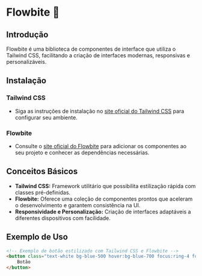 # Flowbite 🎨

## Introdução
Flowbite é uma biblioteca de componentes de interface que utiliza o Tailwind CSS, facilitando a criação de interfaces modernas, responsivas e personalizáveis.

## Instalação

### Tailwind CSS
- Siga as instruções de instalação no [site oficial do Tailwind CSS](https://tailwindcss.com/docs) para configurar seu ambiente.

### Flowbite
- Consulte o [site oficial do Flowbite](https://flowbite.com/) para adicionar os componentes ao seu projeto e conhecer as dependências necessárias.

## Conceitos Básicos
- **Tailwind CSS:** Framework utilitário que possibilita estilização rápida com classes pré-definidas.
- **Flowbite:** Oferece uma coleção de componentes prontos que aceleram o desenvolvimento e garantem consistência na UI.
- **Responsividade e Personalização:** Criação de interfaces adaptáveis a diferentes dispositivos com facilidade.

## Exemplo de Uso
```html
<!-- Exemplo de botão estilizado com Tailwind CSS e Flowbite -->
<button class="text-white bg-blue-500 hover:bg-blue-700 focus:ring-4 focus:outline-none focus:ring-blue-300 font-medium rounded-lg text-sm px-5 py-2.5 text-center">
    Botão
</button>
